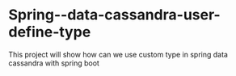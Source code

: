 # Spring--data-cassandra-user-define-type
This project will show how can we  use custom type in spring data cassandra with spring boot 
